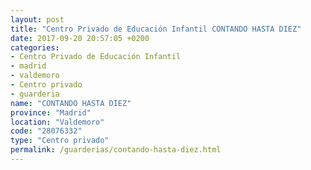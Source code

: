 ```yaml
---
layout: post
title: "Centro Privado de Educación Infantil CONTANDO HASTA DIEZ"
date: 2017-09-20 20:57:05 +0200
categories:
- Centro Privado de Educación Infantil
- madrid
- valdemoro
- Centro privado
- guarderia
name: "CONTANDO HASTA DIEZ"
province: "Madrid"
location: "Valdemoro"
code: "28076332"
type: "Centro privado"
permalink: /guarderias/contando-hasta-diez.html
---
```

